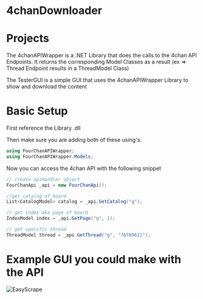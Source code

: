 # 4chanDownloader

# Projects
The 4chanAPIWrapper is a .NET Library that does the calls to the 4chan API Endpoints. It returns the corresponding Model Classes as a result (ex => Thread Endpoint results in a ThreadModel Class)

The TesterGUI is a simple GUI that uses the 4chanAPIWrapper Library to show and download the content

# Basic Setup
First reference the Library .dll

Then make sure you are adding both of these using's.
```c#
using FourChanAPIWrapper;
using FourChanAPIWrapper.Models;
```

Now you can access the 4chan API with the following snippet
```c#
// create apiHandler object
FourChanApi _api = new FourChanApi();

//get catalog of board
List<CatalogModel> catalog = _api.GetCatalog("g");

// get index aka page of board
IndexModel index = _api.GetPage("g", 1);

// get specific thread
ThreadModel thread = _api.GetThread("g", "76789611");
```

# Example GUI you could make with the API
![EasyScrape](https://github.com/k0rdesii/4chanDownloader/blob/master/showoff.gif)

